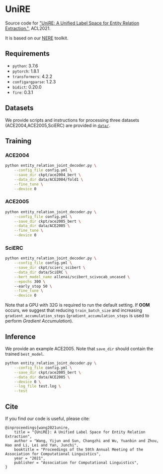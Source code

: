 # UniRE
Source code for ["UniRE: A Unified Label Space for Entity Relation Extraction."](https://aclanthology.org/2021.acl-long.19/), ACL2021.

It is based on our [NERE](https://github.com/Receiling/NERE) toolkit.

## Requirements
* `python`: 3.7.6
* `pytorch`: 1.8.1
* `transformers`: 4.2.2
* `configargparse`: 1.2.3
* `bidict`: 0.20.0
* `fire`: 0.3.1

## Datasets
We provide scripts and instructions for processing three datasets (ACE2004,ACE2005,SciERC) are provided in [`data/`](https://github.com/Receiling/UniRE/tree/master/data).

## Training
### ACE2004
```bash
python entity_relation_joint_decoder.py \
    --config_file config.yml \
    --save_dir ckpt/ace2004_bert \
    --data_dir data/ACE2004/fold1 \
    --fine_tune \
    --device 0
```

### ACE2005
```bash
python entity_relation_joint_decoder.py \
    --config_file config.yml \
    --save_dir ckpt/ace2005_bert \
    --data_dir data/ACE2005 \
    --fine_tune \
    --device 0
```

### SciERC
```bash
python entity_relation_joint_decoder.py \
    --config_file config.yml \
    --save_dir ckpt/scierc_scibert \
    --data_dir data/SciERC \
    --bert_model_name allenai/scibert_scivocab_uncased \
    --epochs 300 \ 
    --early_stop 50 \
    --fine_tune \
    --device 0
```

Note that a GPU with 32G is required to run the default setting. 
If **OOM** occurs, we suggest that reducing `train_batch_size` and increasing `gradient_accumulation_steps` (`gradient_accumulation_steps` is used to perform *Gradient Accumulation*). 

## Inference
We provide an example ACE2005. 
Note that `save_dir` should contain the trained `best_model`.
```bash
python entity_relation_joint_decoder.py \
    --config_file config.yml \
    --save_dir ckpt/ace2005_bert \
    --data_dir data/ACE2005 \
    --device 0 \
    --log_file test.log \
    --test
```

## Cite
If you find our code is useful, please cite:
```
@inproceedings{wang2021unire,
    title = "{UniRE}: A Unified Label Space for Entity Relation Extraction",
    author = "Wang, Yijun and Sun, Changzhi and Wu, Yuanbin and Zhou, Hao and Li, Lei and Yan, Junchi",
    booktitle = "Proceedings of the 59th Annual Meeting of the Association for Computational Linguistics",
    year = "2021",
    publisher = "Association for Computational Linguistics",
}
```
